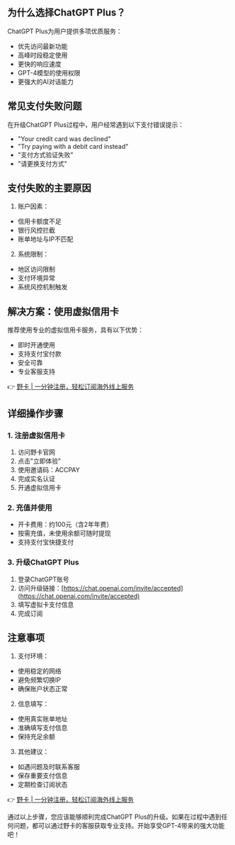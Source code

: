 ## **为什么选择ChatGPT Plus？**

ChatGPT Plus为用户提供多项优质服务：
- 优先访问最新功能
- 高峰时段稳定使用
- 更快的响应速度
- GPT-4模型的使用权限
- 更强大的AI对话能力

## **常见支付失败问题**

在升级ChatGPT Plus过程中，用户经常遇到以下支付错误提示：
- "Your credit card was declined"
- "Try paying with a debit card instead"
- "支付方式验证失败"
- "请更换支付方式"

## **支付失败的主要原因**

1. 账户因素：
- 信用卡额度不足
- 银行风控拦截
- 账单地址与IP不匹配

2. 系统限制：
- 地区访问限制
- 支付环境异常
- 系统风控机制触发

## **解决方案：使用虚拟信用卡**

推荐使用专业的虚拟信用卡服务，具有以下优势：
- 即时开通使用
- 支持支付宝付款
- 安全可靠
- 专业客服支持

👉 [野卡 | 一分钟注册，轻松订阅海外线上服务](https://bit.ly/bewildcard)

## **详细操作步骤**

### 1. 注册虚拟信用卡

1. 访问野卡官网
2. 点击"立即体验"
3. 使用邀请码：ACCPAY
4. 完成实名认证
5. 开通虚拟信用卡

### 2. 充值并使用

- 开卡费用：约100元（含2年年费）
- 按需充值，未使用余额可随时提现
- 支持支付宝快捷支付

### 3. 升级ChatGPT Plus

1. 登录ChatGPT账号
2. 访问升级链接：[https://chat.openai.com/invite/accepted](https://chat.openai.com/invite/accepted)
3. 填写虚拟卡支付信息
4. 完成订阅

## **注意事项**

1. 支付环境：
- 使用稳定的网络
- 避免频繁切换IP
- 确保账户状态正常

2. 信息填写：
- 使用真实账单地址
- 准确填写支付信息
- 保持充足余额

3. 其他建议：
- 如遇问题及时联系客服
- 保存重要支付信息
- 定期检查订阅状态

👉 [野卡 | 一分钟注册，轻松订阅海外线上服务](https://bit.ly/bewildcard)

通过以上步骤，您应该能够顺利完成ChatGPT Plus的升级。如果在过程中遇到任何问题，都可以通过野卡的客服获取专业支持。开始享受GPT-4带来的强大功能吧！